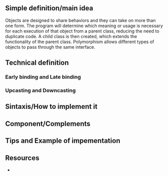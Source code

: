 ## Simple definition/main idea
Objects are designed to share behaviors and they can take on more than one form. The program will determine which meaning or usage is necessary for each execution of that object from a parent class, reducing the need to duplicate code. A child class is then created, which extends the functionality of the parent class. Polymorphism allows different types of objects to pass through the same interface.

## Technical definition



### Early binding and Late binding


### Upcasting and Downcasting


## Sintaxis/How to implement it


## Component/Complements


## Tips and Example of impementation


## Resources
- 